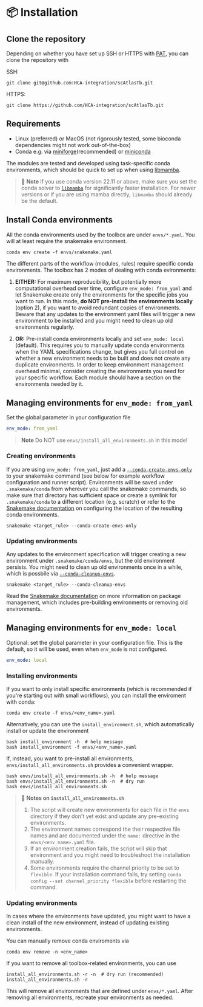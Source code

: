 # 📦 Installation

## Clone the repository

Depending on whether you have set up SSH or HTTPS with [PAT](https://docs.github.com/en/authentication/keeping-your-account-and-data-secure/managing-your-personal-access-tokens), you can clone the repository with

SSH:
```
git clone git@github.com:HCA-integration/scAtlasTb.git
```

HTTPS:
``` clone
git clone https://github.com/HCA-integration/scAtlasTb.git
```

## Requirements

* Linux (preferred) or MacOS (not rigorously tested, some bioconda dependencies might not work out-of-the-box)
* Conda e.g. via [miniforge](https://github.com/conda-forge/miniforge)(recommended) or [miniconda](https://docs.anaconda.com/free/miniconda/index.html)


The modules are tested and developed using task-specific conda environments, which should be quick to set up when using [libmamba](https://www.anaconda.com/blog/a-faster-conda-for-a-growing-community).

> 📝  **Note** If you use conda version 22.11 or above, make sure you set the conda solver to [`libmamba`](https://www.anaconda.com/blog/a-faster-conda-for-a-growing-community) for significantly faster installation. For newer versions or if you are using mamba directly, `libmamba` should already be the default.

## Install Conda environments

All the conda environments used by the toolbox are under `envs/*.yaml`.
You will at least require the snakemake environment.

```
conda env create -f envs/snakemake.yaml
```

The different parts of the workflow (modules, rules) require specific conda environments.
The toolbox has 2 modes of dealing with conda evironments:

1. **EITHER:** For maximum reproducibility, but potentially more computational overhead over time, configure `env_mode: from_yaml` and let Snakemake create only the environments for the specific jobs you want to run. In this mode, **do NOT pre-install the environments locally** (option 2), if you want to avoid redundant copies of environments. Beware that any updates to the environment yaml files will trigger a new environment to be installed and you might need to clean up old environments regularly.

2. **OR:** Pre-install conda environments locally and set `env_mode: local` (default). This requires you to manually update conda environments when the YAML specifications change, but gives you full control on whether a new environment needs to be built and does not create any duplicate environments. In order to keep environment management overhead minimal, consider creating the environments you need for your specific workflow. Each module should have a section on the environments needed by it.

## Managing environments for `env_mode: from_yaml`

Set the global parameter in your configuration file

```yaml
env_mode: from_yaml
```

> **Note**
> Do NOT use `envs/install_all_environments.sh` in this mode!


### Creating environments
If you are using `env_mode: from_yaml`, just add a [`--conda-create-envs-only`](https://snakemake.readthedocs.io/en/v7.31.1/executing/cli.html#conda) to your snakemake command (see below for example workflow configuration and runner script).  Environments will be saved under `.snakemake/conda` from wherever you call the snakemake commands, so make sure that directory has sufficient space or create a symlink for `.snakemake/conda` to a different location (e.g. scratch) or refer to the [Snakemake documentation](https://snakemake.readthedocs.io/en/v7.31.1/snakefiles/deployment.html#integrated-package-management) on configuring the location of the resulting conda environments.

```
snakemake <target_rule> --conda-create-envs-only
```

### Updating environments

Any updates to the environment specification will trigger creating a new environment under `.snakemake/conda/envs`, but the old environment persists. You might need to clean up old environments once in a while, which is possbile via [`--conda-cleanup-envs`](https://snakemake.readthedocs.io/en/v7.31.1/executing/cli.html#conda).

```
snakemake <target_rule> --conda-cleanup-envs
```

Read the [Snakemake documentation](https://snakemake.readthedocs.io/en/v7.31.1/snakefiles/deployment.html#integrated-package-management) on more information on package management, which includes pre-building environments or removing old environments.


## Managing environments for `env_mode: local`

Optional: set the global parameter in your configuration file. This is the default, so it will be used, even when `env_mode` is not configured.

```yaml
env_mode: local
```

### Installing environments

If you want to only install specific environments (which is recommended if you're starting out with small workflows), you can install the enviroment with conda:

```
conda env create -f envs/<env_name>.yaml
```

Alternatively, you can use the `install_environment.sh`, which automatically install or update the environment

```
bash install_environment -h  # help message
bash install_environment -f envs/<env_name>.yaml
```

If, instead, you want to pre-install all environments, `envs/install_all_environments.sh` provides a convenient wrapper.

```
bash envs/install_all_environments.sh -h  # help message
bash envs/install_all_environments.sh -n  # dry run
bash envs/install_all_environments.sh
```

> 📝 **Notes on `install_all_environments.sh`**
> 1. The script will create new environments for each file in the `envs` directory if they don't yet exist and update any pre-existing environments.
> 2. The environment names correspond the their respective file names and are documented under the `name:` directive in the `envs/<env_name>.yaml` file.
> 3. If an environment creation fails, the script will skip that environment and you might need to troubleshoot the installation manually.
> 4. Some environments require the channel priority to be set to `flexible`.
> If your installation command fails, try setting `conda config --set channel_priority flexible` before restarting the command.

### Updating environments

In cases where the environments have updated, you might want to have a clean install of the new environment, instead of updating existing environments.

You can manually remove conda enviroments via

```
conda env remove -n <env_name>
```

If you want to remove all toolbox-related environments, you can use

```
install_all_environments.sh -r -n  # dry run (recommended)
install_all_environments.sh -r
```

This will remove all environments that are defined under `envs/*.yaml`.
After removing all environments, recreate your environments as needed.
